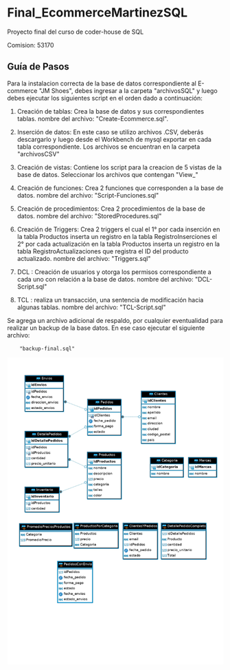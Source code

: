 # Final_EcommerceMartinezSQL

Proyecto final del curso de coder-house de SQL

Comision: 53170

## Guía de Pasos

Para la instalacion correcta de la base de datos correspondiente al E-commerce "JM Shoes", debes ingresar a la carpeta
"archivosSQL" y luego debes ejecutar los siguientes script en el orden dado a continuación:

1. Creación de tablas: Crea la base de datos y sus correspondientes tablas. nombre del archivo: "Create-Ecommerce.sql".

2. Inserción de datos: En este caso se utilizo archivos .CSV, deberás descargarlo y luego desde el Workbench de mysql exportar en cada tabla correspondiente. Los archivos se encuentran en la carpeta "archivosCSV"

3. Creación de vistas: Contiene los script para la creacion de 5 vistas de la base de datos. Seleccionar los archivos que contengan "View_"

4. Creación de funciones: Crea 2 funciones que corresponden a la base de datos. nombre del archivo: "Script-Funciones.sql"

5. Creación de procedimientos: Crea 2 procedimientos de la base de datos. nombre del archivo: "StoredProcedures.sql"

6. Creación de Triggers: Crea 2 triggers el cual el 1° por cada inserción en la tabla Productos inserta un registro en la tabla RegistroInserciones
el 2° por cada actualización en la tabla Productos inserta un registro en la tabla RegistroActualizaciones que registra el ID del producto actualizado. nombre del archivo: "Triggers.sql"

7. DCL : Creación de usuarios y otorga los permisos correspondiente a cada uno con relación a la base de datos. nombre del archivo: "DCL-Script.sql"

8. TCL : realiza un transacción, una sentencia de modificación hacia algunas tablas. nombre del archivo: "TCL-Script.sql"

Se agrega un archivo adicional de respaldo, por cualquier eventualidad para realizar un backup de la base datos.
En ese caso ejecutar el siguiente archivo:
		
		"backup-final.sql" 

![image](./ER.jpg)

